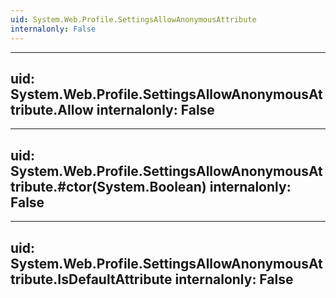 ```yaml
---
uid: System.Web.Profile.SettingsAllowAnonymousAttribute
internalonly: False
---
```


---
uid: System.Web.Profile.SettingsAllowAnonymousAttribute.Allow
internalonly: False
---

---
uid: System.Web.Profile.SettingsAllowAnonymousAttribute.#ctor(System.Boolean)
internalonly: False
---

---
uid: System.Web.Profile.SettingsAllowAnonymousAttribute.IsDefaultAttribute
internalonly: False
---

